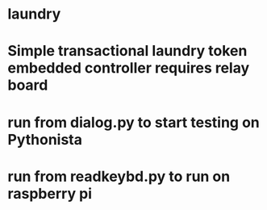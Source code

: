 # laundry
# Simple transactional laundry token embedded controller requires relay board 

# run from dialog.py to start testing on Pythonista
# run from readkeybd.py to run on raspberry pi

